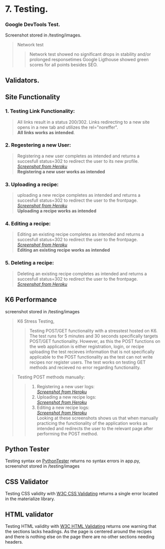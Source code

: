 # 7. Testing.

### Google DevTools Test.
Screenshot stored in /testing/images.

> Network test
> > Network test showed no significant drops in stability and/or prolonged responsetimes
> > Google Ligthouse showed green scores for all points besides SEO.  


## Validators.

## Site Functionality
### 1. Testing Link Functionality:
> All links result in a status 200/302. Links redirecting to a new site opens in a new tab and utilizes the rel="noreffer".<br>**All links works as intended**.<br>
### 2. Regestering a new User:
> Registering a new user completes as intended and returns a succesfull status=302 to redirect the user to its new profile. [*Screenshot from Heroku*](https://gyazo.com/7cb13215a02ae64a8d90ec0e148dbc9a)<br>
**Registering a new user works as intended**
### 3. Uploading a recipe:
> uploading a new recipe completes as intended and returns a succesfull status=302 to redirect the user to the frontpage. [*Screenshot from Heroku*](https://gyazo.com/70709a68659ef076b5de7b8829555b21)<br>
**Uploading a recipe works as intended**
### 4. Editing a recipe:
> Editing an existing recipe completes as intended and returns a succesfull status=302 to redirect the user to the frontpage. [*Screenshot from Heroku*](https://gyazo.com/60b80f7fdc08e09de2da59f4eddf1649)<br>
**Editing an existing recipe works as intended**
### 5. Deleting a recipe:
> Deleting an existing recipe completes as intended and returns a succesfull status=302 to redirect the user to the frontpage. [*Screenshot from Heroku*](https://gyazo.com/a84d1ad5c56312cfe8768b709374bcb4)

## K6 Performance 
screenshot stored in /testing/images
> K6 Stress Testing,
> > Testing POST/GET functionality with a stresstest hosted on K6.
> > The test runs for 5 minutes and 30 seconds specifically targets POST/GET functionality. However, as this the POST functions on the web application is either registration, login, or recipe uploading the test recieves information that is not specifically applicable to the POST functionality as the test can not write recipes nor register users. The test works on testing GET methods and recieved no error regarding functionality.

> Testing POST methods manually:<br>
> > 1. Registering a new user logs:<br>
> > [*Screenshot from Heroku*](https://gyazo.com/7cb13215a02ae64a8d90ec0e148dbc9a)<br>
> > 2. Uploading a new recipe logs:<br>
> > [*Screenshot from Heroku*](https://gyazo.com/70709a68659ef076b5de7b8829555b21)<br>
> > 3. Editing a new recipe logs:<br>
> > [*Screenshot from Heroku*](https://gyazo.com/60b80f7fdc08e09de2da59f4eddf1649)<br>
> > Looking at these screenshots shows us that when manually practicing the functionality of the application works as intended and redirects the user to the relevant page after performing the POST method.

## Python Tester
Testing syntax on [PythonTester](https://extendsclass.com/python-tester.html) returns no syntax errors in app.py, screenshot stored in /testing/images

## CSS Validator
Testing CSS validity with [W3C CSS Validating](https://jigsaw.w3.org/css-validator/validator?uri=http%3A%2F%2Fwikipe.herokuapp.com%2Ffrontpage&profile=css3svg&usermedium=all&warning=1&vextwarning=&lang=sv) returns a single error located in the materialize library.

## HTML validator
Testing HTML validity with [W3C HTML Validating](https://validator.w3.org/nu/?doc=http%3A%2F%2Fwikipe.herokuapp.com%2Ffrontpage) returns one warning that the sections lacks headings. As the page is centered around the recipes and there is nothing else on the page there are no other sections needing headers.